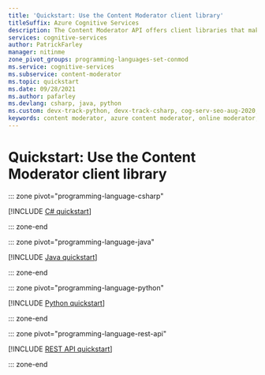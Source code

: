 ```yaml
---
title: 'Quickstart: Use the Content Moderator client library'
titleSuffix: Azure Cognitive Services
description: The Content Moderator API offers client libraries that makes it easy to integrate Content Moderator into your applications.
services: cognitive-services
author: PatrickFarley
manager: nitinme
zone_pivot_groups: programming-languages-set-conmod
ms.service: cognitive-services
ms.subservice: content-moderator
ms.topic: quickstart
ms.date: 09/28/2021
ms.author: pafarley
ms.devlang: csharp, java, python
ms.custom: devx-track-python, devx-track-csharp, cog-serv-seo-aug-2020, mode-api
keywords: content moderator, azure content moderator, online moderator, content filtering software
---
```


# Quickstart: Use the Content Moderator client library

::: zone pivot="programming-language-csharp"

[!INCLUDE [C# quickstart](includes/quickstarts/csharp-sdk.md)]

::: zone-end

::: zone pivot="programming-language-java"

[!INCLUDE [Java quickstart](includes/quickstarts/java-sdk.md)]

::: zone-end

::: zone pivot="programming-language-python"

[!INCLUDE [Python quickstart](includes/quickstarts/python-sdk.md)]

::: zone-end

::: zone pivot="programming-language-rest-api"

[!INCLUDE [REST API quickstart](includes/quickstarts/rest-api.md)]

::: zone-end
